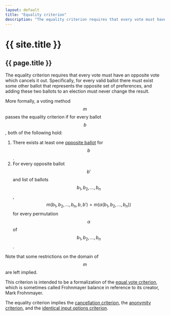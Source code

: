 ```yaml
---
layout: default
title: "Equality criterion"
description: "The equality criterion requires that every vote must have an opposite vote which cancels it out."
---
```

# {{ site.title }}
## {{ page.title }}

The equality criterion requires that every vote must have an opposite vote which cancels it out. Specifically, for every valid ballot there must exist some other ballot that represents the opposite set of preferences, and adding these two ballots to an election must never change the result.

More formally, a voting method $$m$$ passes the equality criterion if for every ballot $$b$$, both of the following hold:

1. There exists at least one [opposite ballot](/miscellaneous/voting-theory/unified-levels-of-support#opposite-ballots) for $$b$$.
2. For every opposite ballot $$b'$$ and list of ballots $$b_1, b_2, \dots, b_n$$, $$m(b_1, b_2, \dots, b_n, b, b') = m(\alpha(b_1, b_2, \dots, b_n))$$ for every permutation $$\alpha$$ of $$b_1, b_2, \dots, b_n$$.

Note that some restrictions on the domain of $$m$$ are left implied.

This criterion is intended to be a formalization of the [equal vote criterion](https://electowiki.org/wiki/Equal_Vote_Criterion), which is sometimes called Frohnmayer balance in reference to its creator, Mark Frohnmayer.

The equality criterion implies the [cancellation criterion](/miscellaneous/voting-theory/cancellation-criterion), the [anonymity criterion](/miscellaneous/voting-theory/anonymity-criterion), and the [identical input options criterion](/miscellaneous/voting-theory/identical-input-options-criterion).
